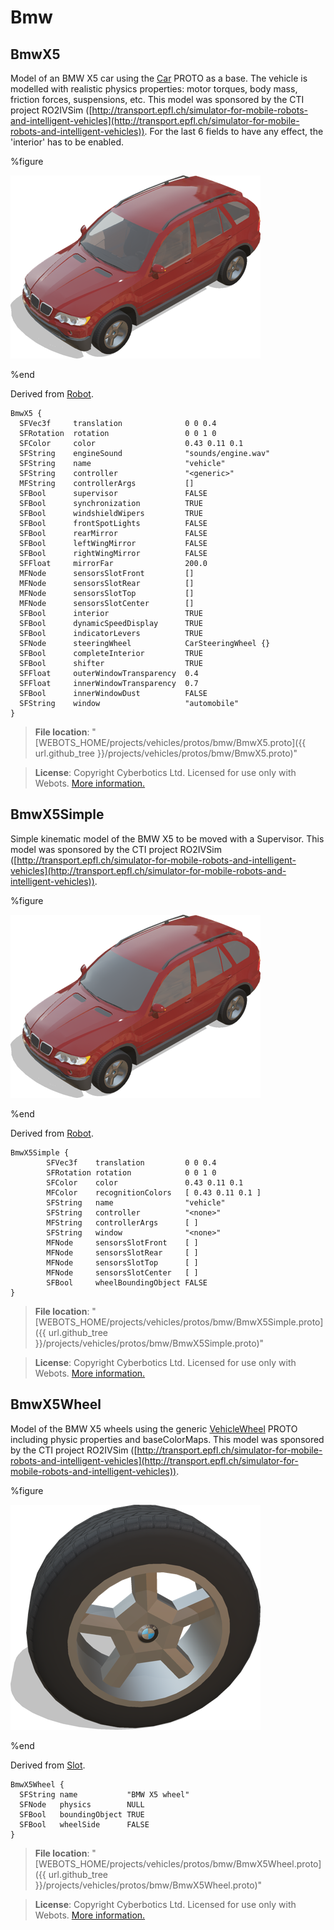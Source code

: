 # Bmw

## BmwX5

Model of an BMW X5 car using the [Car](car.md) PROTO as a base.
The vehicle is modelled with realistic physics properties: motor torques, body mass, friction forces, suspensions, etc.
This model was sponsored by the CTI project RO2IVSim ([http://transport.epfl.ch/simulator-for-mobile-robots-and-intelligent-vehicles](http://transport.epfl.ch/simulator-for-mobile-robots-and-intelligent-vehicles)).
For the last 6 fields to have any effect, the 'interior' has to be enabled.

%figure

![BmwX5](images/bmw/BmwX5.thumbnail.png)

%end

Derived from [Robot](../reference/robot.md).

```
BmwX5 {
  SFVec3f     translation              0 0 0.4
  SFRotation  rotation                 0 0 1 0
  SFColor     color                    0.43 0.11 0.1
  SFString    engineSound              "sounds/engine.wav"
  SFString    name                     "vehicle"
  SFString    controller               "<generic>"
  MFString    controllerArgs           []
  SFBool      supervisor               FALSE
  SFBool      synchronization          TRUE
  SFBool      windshieldWipers         TRUE
  SFBool      frontSpotLights          FALSE
  SFBool      rearMirror               FALSE
  SFBool      leftWingMirror           FALSE
  SFBool      rightWingMirror          FALSE
  SFFloat     mirrorFar                200.0
  MFNode      sensorsSlotFront         []
  MFNode      sensorsSlotRear          []
  MFNode      sensorsSlotTop           []
  MFNode      sensorsSlotCenter        []
  SFBool      interior                 TRUE
  SFBool      dynamicSpeedDisplay      TRUE
  SFBool      indicatorLevers          TRUE
  SFNode      steeringWheel            CarSteeringWheel {}
  SFBool      completeInterior         TRUE
  SFBool      shifter                  TRUE
  SFFloat     outerWindowTransparency  0.4
  SFFloat     innerWindowTransparency  0.7
  SFBool      innerWindowDust          FALSE
  SFString    window                   "automobile"
}
```

> **File location**: "[WEBOTS\_HOME/projects/vehicles/protos/bmw/BmwX5.proto]({{ url.github_tree }}/projects/vehicles/protos/bmw/BmwX5.proto)"

> **License**: Copyright Cyberbotics Ltd. Licensed for use only with Webots.
[More information.](https://cyberbotics.com/webots_assets_license)

## BmwX5Simple

Simple kinematic model of the BMW X5 to be moved with a Supervisor.
This model was sponsored by the CTI project RO2IVSim ([http://transport.epfl.ch/simulator-for-mobile-robots-and-intelligent-vehicles](http://transport.epfl.ch/simulator-for-mobile-robots-and-intelligent-vehicles)).

%figure

![BmwX5Simple](images/bmw/BmwX5Simple.thumbnail.png)

%end

Derived from [Robot](../reference/robot.md).

```
BmwX5Simple {
        SFVec3f    translation         0 0 0.4
        SFRotation rotation            0 0 1 0
        SFColor    color               0.43 0.11 0.1
        MFColor    recognitionColors   [ 0.43 0.11 0.1 ]
        SFString   name                "vehicle"
        SFString   controller          "<none>"
        MFString   controllerArgs      [ ]
        SFString   window              "<none>"
        MFNode     sensorsSlotFront    [ ]
        MFNode     sensorsSlotRear     [ ]
        MFNode     sensorsSlotTop      [ ]
        MFNode     sensorsSlotCenter   [ ]
        SFBool     wheelBoundingObject FALSE
}
```

> **File location**: "[WEBOTS\_HOME/projects/vehicles/protos/bmw/BmwX5Simple.proto]({{ url.github_tree }}/projects/vehicles/protos/bmw/BmwX5Simple.proto)"

> **License**: Copyright Cyberbotics Ltd. Licensed for use only with Webots.
[More information.](https://cyberbotics.com/webots_assets_license)

## BmwX5Wheel

Model of the BMW X5 wheels using the generic [VehicleWheel](vehiclewheel.md) PROTO
including physic properties and baseColorMaps.
This model was sponsored by the CTI project RO2IVSim ([http://transport.epfl.ch/simulator-for-mobile-robots-and-intelligent-vehicles](http://transport.epfl.ch/simulator-for-mobile-robots-and-intelligent-vehicles)).

%figure

![BmwX5Wheel](images/bmw/BmwX5Wheel.thumbnail.png)

%end

Derived from [Slot](../reference/slot.md).

```
BmwX5Wheel {
  SFString name           "BMW X5 wheel"
  SFNode   physics        NULL
  SFBool   boundingObject TRUE
  SFBool   wheelSide      FALSE
}
```

> **File location**: "[WEBOTS\_HOME/projects/vehicles/protos/bmw/BmwX5Wheel.proto]({{ url.github_tree }}/projects/vehicles/protos/bmw/BmwX5Wheel.proto)"

> **License**: Copyright Cyberbotics Ltd. Licensed for use only with Webots.
[More information.](https://cyberbotics.com/webots_assets_license)

